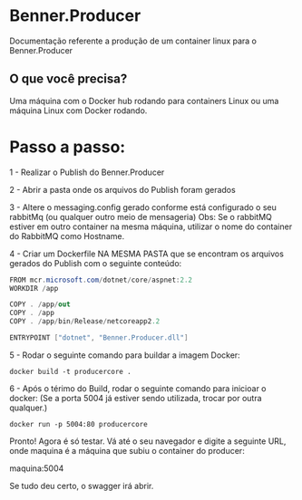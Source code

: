 # Benner.Producer

Documentação referente a produção de um container linux para o Benner.Producer

## O que você precisa?

Uma máquina com o Docker hub rodando para containers Linux ou uma máquina Linux com Docker rodando.

# Passo a passo:

1 - Realizar o Publish do Benner.Producer

2 - Abrir a pasta onde os arquivos do Publish foram gerados

3 - Altere o messaging.config gerado conforme está configurado o seu rabbitMq (ou qualquer outro meio de mensageria)
Obs: Se o rabbitMQ estiver em outro container na mesma máquina, utilizar o nome do container do RabbitMQ como Hostname.

4 - Criar um Dockerfile NA MESMA PASTA que se encontram os arquivos gerados do Publish com o seguinte conteúdo:

```csharp
FROM mcr.microsoft.com/dotnet/core/aspnet:2.2
WORKDIR /app

COPY . /app/out
COPY . /app
COPY . /app/bin/Release/netcoreapp2.2

ENTRYPOINT ["dotnet", "Benner.Producer.dll"]
```

5 - Rodar o seguinte comando para buildar a imagem Docker:
```shell
docker build -t producercore .
```

6 - Após o térimo do Build, rodar o seguinte comando para inicioar o docker: (Se a porta 5004 já estiver sendo utilizada, trocar por outra qualquer.)
```shell
docker run -p 5004:80 producercore
```

Pronto! Agora é só testar. Vá até o seu navegador e digite a seguinte URL, onde maquina é a máquina que subiu o container do producer:

maquina:5004

Se tudo deu certo, o swagger irá abrir.
